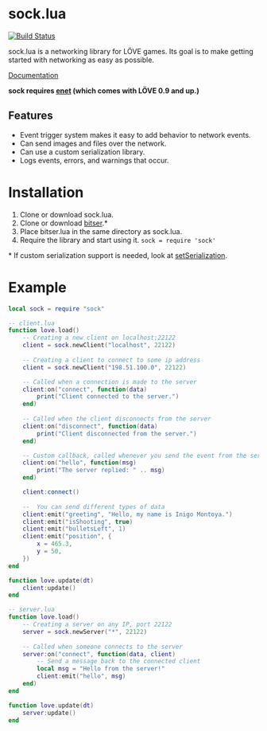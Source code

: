 # sock.lua

[![Build Status](https://travis-ci.org/camchenry/sock.lua.svg?branch=master)](https://travis-ci.org/camchenry/sock.lua)

sock.lua is a networking library for LÖVE games. Its goal is to make getting started with networking as easy as possible.

[Documentation](http://camchenry.com/sock.lua/)

**sock requires [enet](https://github.com/leafo/lua-enet) (which comes with LÖVE 0.9 and up.)**

## Features

- Event trigger system makes it easy to add behavior to network events.
- Can send images and files over the network.
- Can use a custom serialization library.
- Logs events, errors, and warnings that occur.

# Installation

1. Clone or download sock.lua.
2. Clone or download [bitser](https://github.com/gvx/bitser).\*
3. Place bitser.lua in the same directory as sock.lua.
4. Require the library and start using it. `sock = require 'sock'`

\* If custom serialization support is needed, look at [setSerialization](http://camchenry.com/sock.lua/index.html#Server:setSerialization).

# Example

```lua
local sock = require "sock"

-- client.lua
function love.load()
    -- Creating a new client on localhost:22122
    client = sock.newClient("localhost", 22122)
    
    -- Creating a client to connect to some ip address
    client = sock.newClient("198.51.100.0", 22122)

    -- Called when a connection is made to the server
    client:on("connect", function(data)
        print("Client connected to the server.")
    end)
    
    -- Called when the client disconnects from the server
    client:on("disconnect", function(data)
        print("Client disconnected from the server.")
    end)

    -- Custom callback, called whenever you send the event from the server
    client:on("hello", function(msg)
        print("The server replied: " .. msg)
    end)

    client:connect()
    
    --  You can send different types of data
    client:emit("greeting", "Hello, my name is Inigo Montoya.")
    client:emit("isShooting", true)
    client:emit("bulletsLeft", 1)
    client:emit("position", {
        x = 465.3,
        y = 50,
    })
end

function love.update(dt)
    client:update()
end
```

```lua
-- server.lua
function love.load()
    -- Creating a server on any IP, port 22122
    server = sock.newServer("*", 22122)
    
    -- Called when someone connects to the server
    server:on("connect", function(data, client)
        -- Send a message back to the connected client
        local msg = "Hello from the server!"
        client:emit("hello", msg)
    end)
end

function love.update(dt)
    server:update()
end
```
